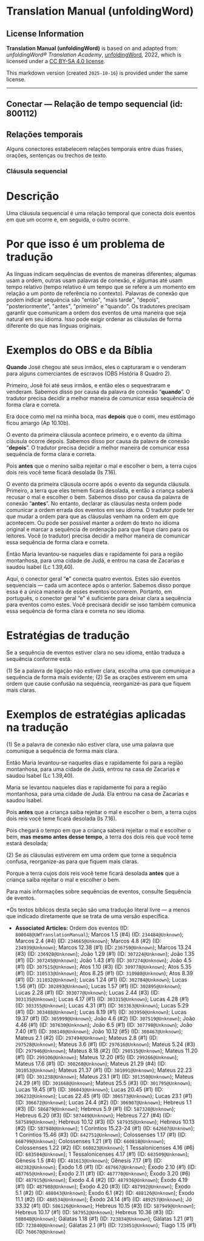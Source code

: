 # Translation Manual (unfoldingWord)

## License Information

**Translation Manual (unfoldingWord)** is based on and adapted from: _unfoldingWord® Translation Academy_, [unfoldingWord](https://unfoldingword.org/utw), 2022, which is licensed under a [CC BY-SA 4.0 license](https://creativecommons.org/licenses/by-sa/4.0/legalcode.en).

This markdown version (created `2025-10-16`) is provided under the same license.



--------------------------------

## Conectar — Relação de tempo sequencial (id: 800112)

Relações temporais
------------------

Alguns conectores estabelecem relações temporais entre duas frases, orações, sentenças ou trechos de texto.

### Cláusula sequencial

Descrição
=========

Uma cláusula sequencial é uma relação temporal que conecta dois eventos em que um ocorre e, em seguida, o outro ocorre.

Por que isso é um problema de tradução
======================================

As línguas indicam sequências de eventos de maneiras diferentes; algumas usam a ordem, outras usam palavras de conexão, e algumas até usam tempo relativo (tempo relativo é um tempo que se refere a um momento em relação a um ponto de referência no contexto). Palavras de conexão que podem indicar sequência são "então", "mais tarde", "depois", "posteriormente", "antes", "primeiro" e "quando". Os tradutores precisam garantir que comunicam a ordem dos eventos de uma maneira que seja natural em seu idioma. Isso pode exigir ordenar as cláusulas de forma diferente do que nas línguas originais.

Exemplos do OBS e da Bíblia
===========================

**Quando** José chegou até seus irmãos, eles o capturaram e o venderam para alguns comerciantes de escravos (OBS História 8 Quadro 2\).

Primeiro, José foi até seus irmãos, e então eles o sequestraram e venderam. Sabemos disso por causa da palavra de conexão “**quando**”. O tradutor precisa decidir a melhor maneira de comunicar essa sequência de forma clara e correta.

Era doce como mel na minha boca, mas **depois** que o comi, meu estômago ficou amargo (Ap 10\.10b).

O evento da primeira cláusula acontece primeiro, e o evento da última cláusula ocorre depois. Sabemos disso por causa da palavra de conexão “**depois**”. O tradutor precisa decidir a melhor maneira de comunicar essa sequência de forma clara e correta.

Pois **antes** que o menino saiba rejeitar o mal e escolher o bem, a terra cujos dois reis você teme ficará desolada (Is 7\.16\).

O evento da primeira cláusula ocorre após o evento da segunda cláusula. Primeiro, a terra que eles temem ficará desolada, e então a criança saberá recusar o mal e escolher o bem. Sabemos disso por causa da palavra de conexão “**antes**”. No entanto, declarar as cláusulas nesta ordem pode comunicar a ordem errada dos eventos em seu idioma. O tradutor pode ter que mudar a ordem para que as cláusulas venham na ordem em que acontecem. Ou pode ser possível manter a ordem do texto no idioma original e marcar a sequência de ordenação para que fique claro para os leitores. Você (o tradutor) precisa decidir a melhor maneira de comunicar essa sequência de forma clara e correta.

Então Maria levantou\-se naqueles dias e rapidamente foi para a região montanhosa, para uma cidade de Judá, e entrou na casa de Zacarias e saudou Isabel (Lc 1\.39,40\).

Aqui, o conector geral “**e**” conecta quatro eventos. Estes são eventos sequenciais — cada um acontece após o anterior. Sabemos disso porque essa é a única maneira de esses eventos ocorrerem. Portanto, em português, o conector geral “e” é suficiente para deixar clara a sequência para eventos como estes. Você precisará decidir se isso também comunica essa sequência de forma clara e correta no seu idioma.

Estratégias de tradução
=======================

Se a sequência de eventos estiver clara no seu idioma, então traduza a sequência conforme está.

(1\) Se a palavra de ligação não estiver clara, escolha uma que comunique a sequência de forma mais evidente; (2\) Se as orações estiverem em uma ordem que cause confusão na sequência, reorganize\-as para que fiquem mais claras.

Exemplos de estratégias aplicadas na tradução
=============================================

(1\) Se a palavra de conexão não estiver clara, use uma palavra que comunique a sequência de forma mais clara.

Então Maria levantou\-se naqueles dias e rapidamente foi para a região montanhosa, para uma cidade de Judá, entrou na casa de Zacarias e saudou Isabel (Lc 1\.39,40\).

Maria se levantou naqueles dias e rapidamente foi para a região montanhosa, para uma cidade de Judá. Ela entrou na casa de Zacarias e saudou Isabel.

Pois **antes** que a criança saiba rejeitar o mal e escolher o bem, a terra cujos dois reis você teme ficará desolada (Is 7\.16\).

Pois chegará o tempo em que a criança saberá rejeitar o mal e escolher o bem, **mas mesmo antes desse tempo**, a terra dos dois reis que você teme estará desolada;

(2\) Se as cláusulas estiverem em uma ordem que torne a sequência confusa, reorganize\-as para que fiquem mais claras.

Porque a terra cujos dois reis você teme ficará desolada **antes** que a criança saiba rejeitar o mal e escolher o bem.

Para mais informações sobre sequências de eventos, consulte Sequência de eventos.

\*Os textos bíblicos desta seção são uma tradução literal livre — a menos que indicado diretamente que se trata de uma versão específica.

* **Associated Articles:** Ordem dos eventos (ID: `800048@UWTranslationManual`); Marcos 1.5 (#4) (ID: `234484@Unknown`); Marcos 2.4 (#4) (ID: `234665@Unknown`); Marcos 4.8 (#2) (ID: `234939@Unknown`); Marcos 12.38 (#1) (ID: `236750@Unknown`); Marcos 13.24 (#3) (ID: `236928@Unknown`); João 1.29 (#1) (ID: `307224@Unknown`); João 1.35 (#1) (ID: `307245@Unknown`); João 1.43 (#1) (ID: `307274@Unknown`); João 4.5 (#1) (ID: `307515@Unknown`); Atos 1.10 (#3) (ID: `309778@Unknown`); Atos 5.35 (#1) (ID: `310533@Unknown`); Atos 8.25 (#1) (ID: `310980@Unknown`); Atos 8.39 (#1) (ID: `311032@Unknown`); Lucas 1.24 (#1) (ID: `302784@Unknown`); Lucas 1.56 (#1) (ID: `302893@Unknown`); Lucas 1.57 (#1) (ID: `302895@Unknown`); Lucas 2.28 (#1) (ID: `303077@Unknown`); Lucas 2.44 (#3) (ID: `303135@Unknown`); Lucas 4.17 (#1) (ID: `303315@Unknown`); Lucas 4.28 (#1) (ID: `303355@Unknown`); Lucas 4.31 (#1) (ID: `303363@Unknown`); Lucas 5.29 (#1) (ID: `303488@Unknown`); Lucas 8.19 (#1) (ID: `303950@Unknown`); Lucas 19.37 (#1) (ID: `305999@Unknown`); João 4.6 (#2) (ID: `307519@Unknown`); João 4.46 (#1) (ID: `307630@Unknown`); João 6.5 (#1) (ID: `307798@Unknown`); João 7.40 (#1) (ID: `308140@Unknown`); João 10.12 (#5) (ID: `308467@Unknown`); Mateus 2.1 (#2) (ID: `297494@Unknown`); Mateus 2.8 (#1) (ID: `297528@Unknown`); Mateus 3.6 (#1) (ID: `297616@Unknown`); Mateus 5.24 (#3) (ID: `297946@Unknown`); Mateus 8.18 (#2) (ID: `298515@Unknown`); Mateus 11.20 (#1) (ID: `299106@Unknown`); Mateus 12.20 (#5) (ID: `299266@Unknown`); Mateus 17.6 (#1) (ID: `300268@Unknown`); Mateus 21.29 (#4) (ID: `301053@Unknown`); Mateus 21.37 (#1) (ID: `301091@Unknown`); Mateus 22.23 (#1) (ID: `301238@Unknown`); Mateus 23.1 (#1) (ID: `301350@Unknown`); Mateus 24.29 (#1) (ID: `301668@Unknown`); Mateus 25.5 (#3) (ID: `301795@Unknown`); Lucas 19.45 (#1) (ID: `306043@Unknown`); Lucas 20.45 (#1) (ID: `306232@Unknown`); Lucas 22.45 (#1) (ID: `306573@Unknown`); Lucas 23.1 (#1) (ID: `306672@Unknown`); Lucas 24.4 (#2) (ID: `306907@Unknown`); Hebreus 1.1 (#3) (ID: `586879@Unknown`); Hebreus 5.9 (#1) (ID: `587328@Unknown`); Hebreus 6.20 (#3) (ID: `587449@Unknown`); Hebreus 7.27 (#4) (ID: `587589@Unknown`); Hebreus 10.12 (#3) (ID: `587935@Unknown`); Hebreus 10.13 (#2) (ID: `587940@Unknown`); 1 Coríntios 15.23-24 (#1) (ID: `642607@Unknown`); 1 Coríntios 15.46 (#3) (ID: `642751@Unknown`); Colossenses 1.17 (#1) (ID: `660799@Unknown`); Colossenses 1.21 (#1) (ID: `660818@Unknown`); Colossenses 1.22 (#2) (ID: `660823@Unknown`); 1 Tessalonicenses 4.16 (#6) (ID: `683504@Unknown`); 1 Tessalonicenses 4.17 (#1) (ID: `683509@Unknown`); Gênesis 1.5 (#4) (ID: `481613@Unknown`); Gênesis 7.17 (#1) (ID: `482382@Unknown`); Êxodo 1.6 (#1) (ID: `487667@Unknown`); Êxodo 2.10 (#1) (ID: `487765@Unknown`); Êxodo 2.11 (#1) (ID: `487770@Unknown`); Êxodo 3.20 (#6) (ID: `487915@Unknown`); Êxodo 4.4 (#2) (ID: `487936@Unknown`); Êxodo 4.19 (#1) (ID: `487988@Unknown`); Êxodo 4.20 (#3) (ID: `487992@Unknown`); Êxodo 5.1 (#2) (ID: `488043@Unknown`); Êxodo 6.1 (#2) (ID: `488126@Unknown`); Êxodo 11.1 (#2) (ID: `488534@Unknown`); Êxodo 24.14 (#1) (ID: `489257@Unknown`); Jó 33.32 (#1) (ID: `586126@Unknown`); Hebreus 10.15 (#3) (ID: `587949@Unknown`); Hebreus 10.17 (#1) (ID: `587952@Unknown`); Hebreus 10.36 (#3) (ID: `588048@Unknown`); Gálatas 1.18 (#1) (ID: `723834@Unknown`); Gálatas 1.21 (#1) (ID: `723840@Unknown`); Gálatas 2.1 (#1) (ID: `723851@Unknown`); Tiago 1.15 (#1) (ID: `760670@Unknown`)

